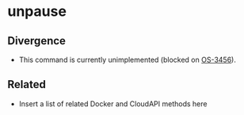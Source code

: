 # unpause

## Divergence

- This command is currently unimplemented (blocked on [OS-3456](https://smartos.org/bugview/OS-3456)).

## Related

- Insert a list of related Docker and CloudAPI methods here